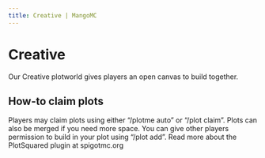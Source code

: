 ```yaml
---
title: Creative | MangoMC
---
```


# Creative

Our Creative plotworld gives players an open canvas to build together.

## How-to claim plots

Players may claim plots using either “/plotme auto” or “/plot claim”. Plots can also be merged if you need more space. You can give other players permission to build in your plot using “/plot add”. Read more about the PlotSquared plugin at spigotmc.org
